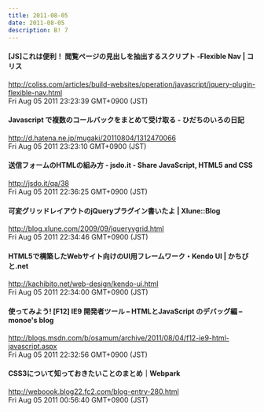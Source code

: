 ```yaml
---
title: 2011-08-05
date: 2011-08-05
description: B! 7
---
```


####   [JS]これは便利！ 閲覧ページの見出しを抽出するスクリプト -Flexible Nav | コリス
http://coliss.com/articles/build-websites/operation/javascript/jquery-plugin-flexible-nav.html<br>
Fri Aug 05 2011 23:23:39 GMT+0900 (JST)<br>


#### Javascript で複数のコールバックをまとめて受け取る - ひだちのいろの日記
http://d.hatena.ne.jp/mugaki/20110804/1312470066<br>
Fri Aug 05 2011 23:23:10 GMT+0900 (JST)<br>


#### 送信フォームのHTMLの組み方 - jsdo.it - Share JavaScript, HTML5 and CSS
http://jsdo.it/qa/38<br>
Fri Aug 05 2011 22:36:25 GMT+0900 (JST)<br>


#### 可変グリッドレイアウトのjQueryプラグイン書いたよ | Xlune::Blog
http://blog.xlune.com/2009/09/jqueryvgrid.html<br>
Fri Aug 05 2011 22:34:46 GMT+0900 (JST)<br>


#### HTML5で構築したWebサイト向けのUI用フレームワーク・Kendo UI | かちびと.net
http://kachibito.net/web-design/kendo-ui.html<br>
Fri Aug 05 2011 22:34:00 GMT+0900 (JST)<br>


#### 使ってみよう! [F12] IE9 開発者ツール – HTMLとJavaScript のデバッグ編 – monoe's blog
http://blogs.msdn.com/b/osamum/archive/2011/08/04/f12-ie9-html-javascript.aspx<br>
Fri Aug 05 2011 22:32:56 GMT+0900 (JST)<br>


####  CSS3について知っておきたいことのまとめ｜Webpark
http://weboook.blog22.fc2.com/blog-entry-280.html<br>
Fri Aug 05 2011 00:56:40 GMT+0900 (JST)<br>


